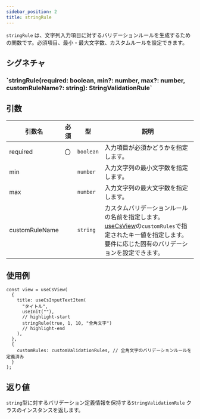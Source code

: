 ```yaml
---
sidebar_position: 2
title: stringRule
---
```


`stringRule` は、文字列入力項目に対するバリデーションルールを生成するための関数です。必須項目、最小・最大文字数、カスタムルールを設定できます。

## シグネチャ

<h3>`stringRule(required: boolean, min?: number, max?: number, customRuleName?: string): StringValidationRule`</h3>

## 引数

| 引数名         | 必須 | 型        | 説明                                                                                                                                                                                      |
| -------------- | ---- | --------- | ----------------------------------------------------------------------------------------------------------------------------------------------------------------------------------------- |
| required       | 〇   | `boolean` | 入力項目が必須かどうかを指定します。                                                                                                                                                      |
| min            |      | `number`  | 入力文字列の最小文字数を指定します。                                                                                                                                                      |
| max            |      | `number`  | 入力文字列の最大文字数を指定します。                                                                                                                                                      |
| customRuleName |      | `string`  | カスタムバリデーションルールの名前を指定します。[useCsView](../screen-define/useCsView.md)の`customRules`で指定されたキー値を指定します。要件に応じた固有のバリデーションを設定できます。 |

## 使用例

```tsx
const view = useCsView(
  {
    title: useCsInputTextItem(
      "タイトル",
      useInit(""),
      // highlight-start
      stringRule(true, 1, 10, "全角文字")
      // highlight-end
    ),
  },
  {
    customRules: customValidationRules, // 全角文字のバリデーションルールを定義済み
  }
);
```

## 返り値

`string`型に対するバリデーション定義情報を保持する`StringValidationRule` クラスのインスタンスを返します。
